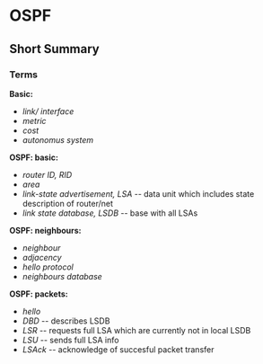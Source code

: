 # OSPF

## Short Summary
### Terms

**Basic:**
* *link/ interface*
* *metric*
* *cost*
* *autonomus system*

**OSPF: basic:**
* *router ID, RID*
* *area*
* *link-state advertisement, LSA* -- data unit which includes state description of router/net
* *link state database, LSDB* -- base with all LSAs

**OSPF: neighbours:**
* *neighbour*
* *adjacency*
* *hello protocol*
* *neighbours database*

**OSPF: packets:**
* *hello*
* *DBD* -- describes LSDB
* *LSR* -- requests full LSA which are currently not in local LSDB
* *LSU* -- sends full LSA info
* *LSAck* -- acknowledge of succesful packet transfer
